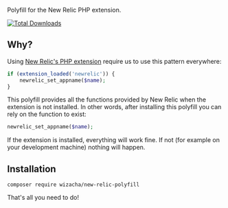 Polyfill for the New Relic PHP extension.

[![Total Downloads](https://img.shields.io/packagist/dt/wizacha/new-relic-polyfill.svg?style=flat-square)](https://packagist.org/packages/wizacha/new-relic-polyfill)

## Why?

Using [New Relic's PHP extension](https://docs.newrelic.com/docs/agents/php-agent/configuration/php-agent-api) require us to use this pattern everywhere:

```php
if (extension_loaded('newrelic')) {
    newrelic_set_appname($name);
}
```

This polyfill provides all the functions provided by New Relic when the extension is not installed. In other words, after installing this polyfill you can rely on the function to exist:

```php
newrelic_set_appname($name);
```

If the extension is installed, everything will work fine. If not (for example on your development machine) nothing will happen.

## Installation

```
composer require wizacha/new-relic-polyfill
```

That's all you need to do!
